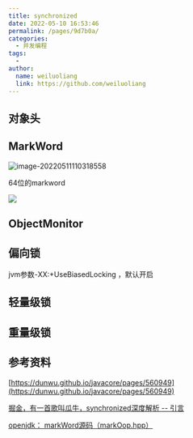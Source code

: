 ```yaml
---
title: synchronized
date: 2022-05-10 16:53:46
permalink: /pages/9d7b0a/
categories:
  - 并发编程
tags:
  - 
author: 
  name: weiluoliang
  link: https://github.com/weiluoliang
---
```






## 对象头

## MarkWord

![image-20220511110318558](https://cdn.jsdelivr.net/gh/weiluoliang/img@main/blog/image-20220511110318558.webp)



64位的markword

![](https://cdn.jsdelivr.net/gh/weiluoliang/img@main/blog/Markword-64.webp)



## ObjectMonitor





## 偏向锁

jvm参数-XX:+UseBiasedLocking  ，默认开启 



## 轻量级锁





## 重量级锁









## 参考资料

[https://dunwu.github.io/javacore/pages/560949](https://dunwu.github.io/javacore/pages/560949)

[掘金，有一首歌叫瓜牛，synchronized深度解析 -- 引言](https://juejin.cn/post/6860322821865340935)

[openjdk： markWord源码（markOop.hpp）](http://hg.openjdk.java.net/jdk8u/jdk8u/hotspot/file/d2c2cd90513e/src/share/vm/oops/markOop.hpp)

